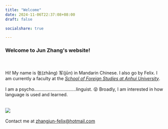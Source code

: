 ```yaml
---
title: "Welcome"
date: 2024-11-06T22:37:08+08:00
draft: false

socialshare: true

---
```



### Welcome to Jun Zhang's website!  ### 
\
\
Hi! My name is 张(zhāng) 军(jūn) in Mandarin Chinese. I also go by Felix. I am currently a faculty at the *[School of Foreign Studies at Anhui University](http://sfs.ahu.edu.cn)*.  
\
I am a psycho.................................linguist. 😝 Broadly, I am interested in how language is used and learned.    
\
\
![](images/personal@WestMOCA.jpg)
\
\
Contact me at <zhangjun-felix@hotmail.com>


